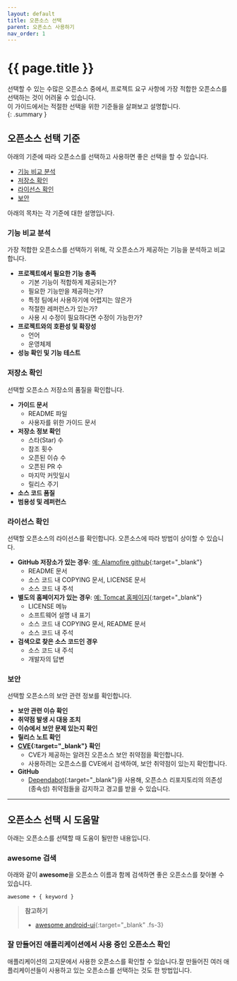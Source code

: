 ```yaml
---
layout: default
title: 오픈소스 선택
parent: 오픈소스 사용하기
nav_order: 1
---
```

# {{ page.title }}
선택할 수 있는 수많은 오픈소스 중에서, 프로젝트 요구 사항에 가장 적합한 오픈소스를 선택하는 것이 어려울 수 있습니다.<br>
이 가이드에서는 적절한 선택을 위한 기준들을 살펴보고 설명합니다.  
{: .summary }

## 오픈소스 선택 기준
아래의 기준에 따라 오픈소스를 선택하고 사용하면 좋은 선택을 할 수 있습니다.

- [기능 비교 분석]({{page.url}}#기능-비교-분석)
- [저장소 확인]({{page.url}}#저장소-확인)
- [라이선스 확인]({{page.url}}#라이선스-확인)
- [보안]({{page.url}}#보안)

아래의 목차는 각 기준에 대한 설명입니다.

### 기능 비교 분석

가장 적합한 오픈소스를 선택하기 위해, 각 오픈소스가 제공하는 기능을 분석하고 비교합니다.

* **프로젝트에서 필요한 기능 충족**
  - 기본 기능이 적합하게 제공되는가?
  - 필요한 기능만을 제공하는가?
  - 특정 팀에서 사용하기에 어렵지는 않은가
  - 적절한 레퍼런스가 있는가?
  - 사용 시 수정이 필요하다면 수정이 가능한가?
* **프로젝트와의 호환성 및 확장성**
  - 언어
  - 운영체제
* **성능 확인 및 기능 테스트**


### 저장소 확인
선택할 오픈소스 저장소의 품질을 확인합니다.

* **가이드 문서**
  - README 파일 
  - 사용자를 위한 가이드 문서
* **저장소 정보 확인**
  - 스타(Star) 수
  - 참조 횟수
  - 오픈된 이슈 수
  - 오픈된 PR 수
  - 마지막 커밋일시
  - 릴리스 주기
* **소스 코드 품질**
* **범용성 및 레퍼런스**


### 라이선스 확인
선택할 오픈소스의 라이선스를 확인합니다. 오픈소스에 따라 방법이 상이할 수 있습니다.

* **GitHub 저장소가 있는 경우**: [예: Alamofire github](https://github.com/Alamofire/Alamofire){:target="_blank"}
  - README 문서
  - 소스 코드 내 COPYING 문서, LICENSE 문서
  - 소스 코드 내 주석
* **별도의 홈페이지가 있는 경우**: [예: Tomcat 홈페이지](https://tomcat.apache.org/){:target="_blank"}
  - LICENSE 메뉴
  - 소프트웨어 설명 내 표기
  - 소스 코드 내 COPYING 문서, README 문서
  - 소스 코드 내 주석
* **검색으로 찾은 소스 코드인 경우**
  - 소스 코드 내 주석
  - 개발자의 답변


### 보안

선택할 오픈소스의 보안 관련 정보를 확인합니다.

* **보안 관련 이슈 확인**
* **취약점 발생 시 대응 조치**
* **이슈에서 보안 문제 있는지 확인**
* **릴리스 노트 확인**
* **[CVE](https://cve.mitre.org/index.html){:target="_blank"} 확인**
  - CVE가 제공하는 알려진 오픈소스 보안 취약점을 확인합니다.
  - 사용하려는 오픈소스를 CVE에서 검색하여, 보안 취약점이 있는지 확인합니다.
* **GitHub**
  - [Dependabot](https://docs.github.com/en/github/managing-security-vulnerabilities/about-alerts-for-vulnerable-dependencies#dependabot-alerts-for-vulnerable-dependencies){:target="_blank"}을 사용해, 오픈소스 리포지토리의 의존성(종속성) 취약점들을 감지하고 경고를 받을 수 있습니다.

----

## 오픈소스 선택 시 도움말
아래는 오픈소스를 선택할 때 도움이 될만한 내용입니다.

### awesome 검색
아래와 같이 **awesome**을 오픈소스 이름과 함께 검색하면 좋은 오픈소스를 찾아볼 수 있습니다.

```
awesome + { keyword }
```

>  **참고하기**
>
> * [awesome android-ui](https://www.google.com/search?q=awesome+android-ui&oq=awesome+android-ui){:target="_blank" .fs-3}



### 잘 만들어진 애플리케이션에서 사용 중인 오픈소스 확인
애플리케이션의 고지문에서 사용한 오픈소스를 확인할 수 있습니다.잘 만들어진 여러 애플리케이션들이 사용하고 있는 오픈소스를 선택하는 것도 한 방법입니다.
